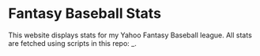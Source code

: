 # Fantasy Baseball Stats

This website displays stats for my Yahoo Fantasy Baseball league. All stats are fetched using scripts in this repo: _. 
